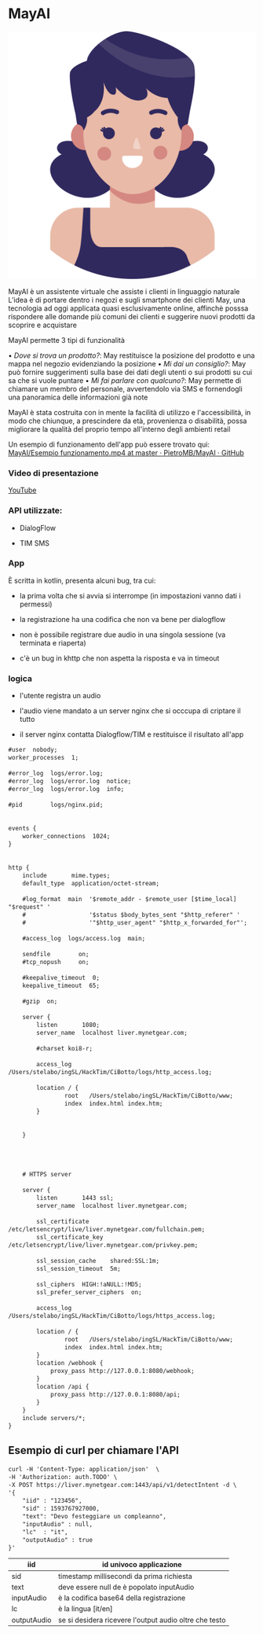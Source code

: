 # MayAI

![](May.png)

MayAI è un assistente virtuale che assiste i clienti in linguaggio naturale
L’idea è di portare dentro i negozi e sugli smartphone dei clienti May, una tecnologia ad oggi applicata quasi esclusivamente online, affinchè posssa rispondere alle domande più comuni dei clienti e suggerire nuovi prodotti da scoprire e acquistare

MayAI permette 3 tipi di funzionalità

• *Dove si trova un prodotto?*: May restituisce la posizione del prodotto e una mappa nel negozio evidenziando la posizione 
• *Mi dai un consiglio?*: May può fornire suggerimenti sulla base dei dati degli utenti o sui prodotti su cui sa che si vuole puntare
• *Mi fai parlare con qualcuno?*: May permette di chiamare un membro del personale, avvertendolo via SMS e fornendogli una panoramica delle informazioni già note

MayAI è stata costruita con in mente la facilità di utilizzo e l'accessibilità, in modo che chiunque, a prescindere da età, provenienza o disabilità, possa migliorare la qualità del proprio tempo all'interno degli ambienti retail

Un esempio di funzionamento dell'app può essere trovato qui: [MayAI/Esempio funzionamento.mp4 at master · PietroMB/MayAI · GitHub](https://github.com/PietroMB/MayAI/blob/master/Esempio%20funzionamento.mp4) 

### Video di presentazione

[YouTube](https://www.youtube.com/watch?v=j_Og_vknBq8&feature=youtu.be)



### API utilizzate:

- DialogFlow

- TIM SMS

### App

È scritta in kotlin, presenta alcuni bug, tra cui:

- la prima volta che si avvia si interrompe (in impostazioni vanno dati i permessi)

- la registrazione ha una codifica che non va bene per dialogflow

- non è possibile registrare due audio in una singola sessione (va terminata e riaperta)

- c'è un bug in khttp che non aspetta la risposta e va in timeout

### logica

- l'utente registra un audio

- l'audio viene mandato a un server nginx che si occcupa di criptare il tutto

- il server nginx contatta Dialogflow/TIM e restituisce il risultato all'app

```apacheconf
#user  nobody;
worker_processes  1;

#error_log  logs/error.log;
#error_log  logs/error.log  notice;
#error_log  logs/error.log  info;

#pid        logs/nginx.pid;


events {
    worker_connections  1024;
}


http {
    include       mime.types;
    default_type  application/octet-stream;

    #log_format  main  '$remote_addr - $remote_user [$time_local] "$request" '
    #                  '$status $body_bytes_sent "$http_referer" '
    #                  '"$http_user_agent" "$http_x_forwarded_for"';

    #access_log  logs/access.log  main;

    sendfile        on;
    #tcp_nopush     on;

    #keepalive_timeout  0;
    keepalive_timeout  65;

    #gzip  on;

    server {
        listen       1080;
        server_name  localhost liver.mynetgear.com;

        #charset koi8-r;

        access_log  /Users/stelabo/ingSL/HackTim/CiBotto/logs/http_access.log;

        location / {
                root   /Users/stelabo/ingSL/HackTim/CiBotto/www;
                index  index.html index.htm;
        }


    }




    # HTTPS server

    server {
        listen       1443 ssl;
        server_name  localhost liver.mynetgear.com;

        ssl_certificate      /etc/letsencrypt/live/liver.mynetgear.com/fullchain.pem;
        ssl_certificate_key  /etc/letsencrypt/live/liver.mynetgear.com/privkey.pem;

        ssl_session_cache    shared:SSL:1m;
        ssl_session_timeout  5m;

        ssl_ciphers  HIGH:!aNULL:!MD5;
        ssl_prefer_server_ciphers  on;

        access_log  /Users/stelabo/ingSL/HackTim/CiBotto/logs/https_access.log;

        location / {
                root   /Users/stelabo/ingSL/HackTim/CiBotto/www;
                index  index.html index.htm;
        }
        location /webhook {
            proxy_pass http://127.0.0.1:8080/webhook;
        }
        location /api {
            proxy_pass http://127.0.0.1:8080/api;
        }
    }
    include servers/*;
}
```

## Esempio di curl per chiamare l'API

```shell
curl -H 'Content-Type: application/json'  \
-H 'Authorization: auth.TODO' \
-X POST https://liver.mynetgear.com:1443/api/v1/detectIntent -d \
'{
    "iid" : "123456",
    "sid" : 1593767927000,
    "text": "Devo festeggiare un compleanno",
    "inputAudio" : null,
    "lc"  : "it",
    "outputAudio" : true
}'
```

| iid         | id univoco applicazione                                |
| ----------- | ------------------------------------------------------ |
| sid         | timestamp millisecondi da prima richiesta              |
| text        | deve essere null de è popolato inputAudio              |
| inputAudio  | è la codifica base64 della registrazione               |
| lc          | è la lingua [it/en]                                    |
| outputAudio | se si desidera ricevere l'output audio oltre che testo |

